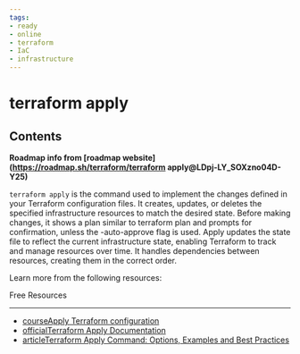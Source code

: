 ```yaml
---
tags:
- ready
- online
- terraform
- IaC
- infrastructure
---
```


# terraform apply

## Contents

__Roadmap info from [roadmap website](<https://roadmap.sh/terraform/terraform> apply@LDpj-LY_SOXzno04D-Y25)__

`terraform apply` is the command used to implement the changes defined in your Terraform configuration files. It creates, updates, or deletes the specified infrastructure resources to match the desired state. Before making changes, it shows a plan similar to terraform plan and prompts for confirmation, unless the -auto-approve flag is used. Apply updates the state file to reflect the current infrastructure state, enabling Terraform to track and manage resources over time. It handles dependencies between resources, creating them in the correct order.

Learn more from the following resources:

Free Resources

---

- [courseApply Terraform configuration](https://developer.hashicorp.com/terraform/tutorials/cli/apply)
- [officialTerraform Apply Documentation](https://developer.hashicorp.com/terraform/cli/commands/plan)
- [articleTerraform Apply Command: Options, Examples and Best Practices](https://www.env0.com/blog/terraform-apply-guide-command-options-and-examples)
